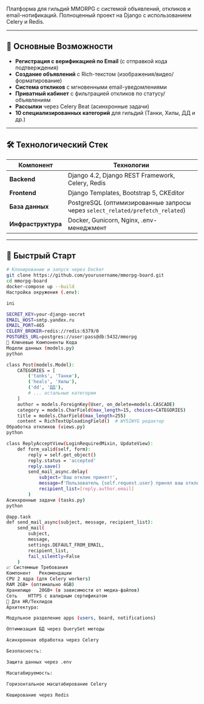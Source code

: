 Платформа для гильдий MMORPG с системой объявлений, откликов и email-нотификаций. Полноценный проект на Django с использованием Celery и Redis.

---

## 🌟 Основные Возможности
- **Регистрация с верификацией по Email** (с отправкой кода подтверждения)
- **Создание объявлений** с Rich-текстом (изображения/видео/форматирование)
- **Система откликов** с мгновенными email-уведомлениями
- **Приватный кабинет** с фильтрацией откликов по статусу/объявлениям
- **Рассылки** через Celery Beat (асинхронные задачи)
- **10 специализированных категорий** для гильдий (Танки, Хилы, ДД и др.)

---

## 🛠 Технологический Стек
| Компонент       | Технологии                                                                 |
|-----------------|----------------------------------------------------------------------------|
| **Backend**     | Django 4.2, Django REST Framework, Celery, Redis                           |
| **Frontend**    | Django Templates, Bootstrap 5, CKEditor                                    |
| **База данных** | PostgreSQL (оптимизированные запросы через `select_related/prefetch_related`) |
| **Инфраструктура** | Docker, Gunicorn, Nginx, .env-менеджмент                                |

---

## 🚀 Быстрый Старт
```bash
# Клонирование и запуск через Docker
git clone https://github.com/yourusername/mmorpg-board.git
cd mmorpg-board
docker-compose up --build
Настройка окружения (.env):

ini

SECRET_KEY=your-django-secret
EMAIL_HOST=smtp.yandex.ru
EMAIL_PORT=465
CELERY_BROKER=redis://redis:6379/0
POSTGRES_URL=postgres://user:pass@db:5432/mmorpg
📌 Ключевые Компоненты Кода
Модели данных (models.py)
python

class Post(models.Model):
    CATEGORIES = [
        ('tanks', 'Танки'),
        ('heals', 'Хилы'),
        ('dd', 'ДД'),
        # ... остальные категории
    ]
    author = models.ForeignKey(User, on_delete=models.CASCADE)
    category = models.CharField(max_length=15, choices=CATEGORIES)
    title = models.CharField(max_length=255)
    content = RichTextUploadingField()  # WYSIWYG редактор
Обработка откликов (views.py)
python

class ReplyAcceptView(LoginRequiredMixin, UpdateView):
    def form_valid(self, form):
        reply = self.get_object()
        reply.status = 'accepted'
        reply.save()
        send_mail_async.delay(
            subject='Ваш отклик принят!',
            message=f'Пользователь {self.request.user} принял ваш отклик',
            recipient_list=[reply.author.email]
        )
Асинхронные задачи (tasks.py)
python

@app.task
def send_mail_async(subject, message, recipient_list):
    send_mail(
        subject,
        message,
        settings.DEFAULT_FROM_EMAIL,
        recipient_list,
        fail_silently=False
    )
📈 Системные Требования
Компонент	Рекомендации
CPU	2 ядра (для Celery workers)
RAM	2GB+ (оптимально 4GB)
Хранилище	20GB+ (в зависимости от медиа-файлов)
Сеть	HTTPS с валидным сертификатом
📌 Для HR/Техлидов
Архитектура:

Модульное разделение apps (users, board, notifications)

Оптимизация БД через QuerySet методы

Асинхронная обработка через Celery

Безопасность:

Защита данных через .env

Масштабируемость:

Горизонтальное масштабирование Celery

Кеширование через Redis
